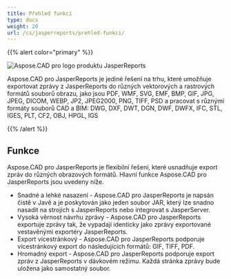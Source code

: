 ```yaml
---
title: Přehled funkcí
type: docs
weight: 20
url: /cs/jasperreports/prehled-funkci/
---
```


{{% alert color="primary" %}}

![Aspose.CAD pro logo produktu JasperReports](logo128.png)

Aspose.CAD pro JasperReports je jediné řešení na trhu, které umožňuje exportovat zprávy z JasperReports do různých vektorových a rastrových formátů souborů obrazu, jako jsou PDF, WMF, SVG, EMF, BMP, GIF, JPG, JPEG, DICOM, WEBP, JP2, JPEG2000, PNG, TIFF, PSD a pracovat s různými formáty souborů CAD a BIM: DWG, DXF, DWT, DGN, DWF, DWFX, IFC, STL, IGES, PLT, CF2, OBJ, HPGL, IGS

{{% /alert %}}

## Funkce

Aspose.CAD pro JasperReports je flexibilní řešení, které usnadňuje export zpráv do různých obrazových formátů. Hlavní funkce Aspose.CAD pro JasperReports jsou uvedeny níže.

- Snadné a lehké nasazení - Aspose.CAD pro JasperReports je napsán čistě v Javě a je poskytován jako jeden soubor JAR, který lze snadno nasadit na strojích s JasperReports nebo integrovat s JasperServer.
- Vysoká věrnost návrhu zprávy - Aspose.CAD pro JasperReports exportuje zprávy tak, že vypadají identicky jako zprávy exportované vestavěnými exportéry JasperReports.
- Export vícestránkový - Aspose.CAD pro JasperReports podporuje vícestránkový export do následujících formátů: GIF, TIFF, PDF.
- Hromadný export - Aspose.CAD pro JasperReports podporuje export zpráv z JasperReports v dávkovém režimu. Každá stránka zprávy bude uložena jako samostatný soubor.
